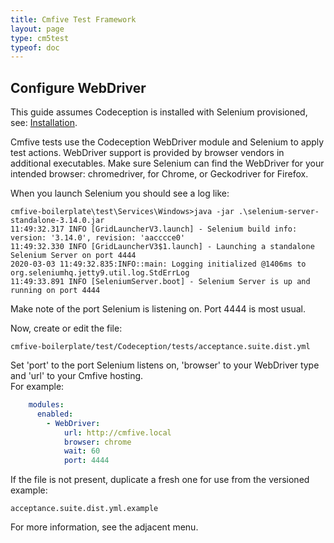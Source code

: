 ```yaml
---
title: Cmfive Test Framework
layout: page
type: cm5test
typeof: doc
---
```


## Configure WebDriver

This guide assumes Codeception is installed with Selenium provisioned, see: [Installation](/documentation/cmfive_tests/installselenium).

Cmfive tests use the Codeception WebDriver module and Selenium to apply test actions. WebDriver support is provided by browser vendors in additional executables. Make sure Selenium can find the WebDriver for your intended browser: chromedriver, for Chrome, or Geckodriver for Firefox.

When you launch Selenium you should see a log like:
```log
cmfive-boilerplate\test\Services\Windows>java -jar .\selenium-server-standalone-3.14.0.jar
11:49:32.317 INFO [GridLauncherV3.launch] - Selenium build info: version: '3.14.0', revision: 'aacccce0'
11:49:32.330 INFO [GridLauncherV3$1.launch] - Launching a standalone Selenium Server on port 4444
2020-03-03 11:49:32.835:INFO::main: Logging initialized @1406ms to org.seleniumhq.jetty9.util.log.StdErrLog
11:49:33.891 INFO [SeleniumServer.boot] - Selenium Server is up and running on port 4444
```
Make note of the port Selenium is listening on. Port 4444 is most usual.

Now, create or edit the file:
```batch
cmfive-boilerplate/test/Codeception/tests/acceptance.suite.dist.yml
```
Set 'port' to the port Selenium listens on, 'browser' to your WebDriver type and 'url' to your Cmfive hosting.   
For example:
```yml
	modules:
	  enabled:
		- WebDriver:
			url: http://cmfive.local
			browser: chrome
			wait: 60
			port: 4444
```

If the file is not present, duplicate a fresh one for use from the versioned example:
```batch
acceptance.suite.dist.yml.example
```

For more information, see the adjacent menu.

